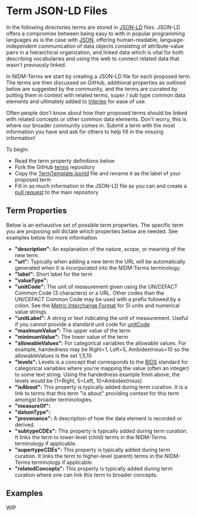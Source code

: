 # Term JSON-LD Files

In the following directories terms are stored in [JSON-LD](https://json-ld.org/spec/latest/json-ld/) files.  JSON-LD offers a compromise between being easy to with in popular programming languages as is the case with [JSON](https://www.w3schools.com/whatis/whatis_json.asp), offering human-readable, language-independent communication of data objects consisting of attribute-value pairs in a hierarchical organization, and linked data which is vital for both describing vocabularies and using the web to connect related data that wasn't previously linked.

In NIDM-Terms we start by creating a JSON-LD file for each proposed term.  The terms are then discussed on GitHub, additional properties as outlined below are suggested by the community, and the terms are currated by putting them in context with related terms, super / sub type common data elements and ultimately added to [Interlex](https://scicrunch.org/nidm-terms) for ease of use.

Often people don't know about how their proposed terms should be linked with related concepts or other common data elements.  Don't worry, this is where our broader community comes in.  Submit a term with the most information you have and ask for others to help fill in the missing information!

To begin:

* Read the term property definitions below
* Fork the GitHub [terms](https://github.com/NIDM-Terms/terms) repository
* Copy the [TermTemplate.jsonld](https://github.com/NIDM-Terms/terms/blob/master/terms/TermTemplate.jsonld) file and rename it as the label of your proposed term
* Fill in as much information in the JSON-LD file as you can and create a [pull request](https://help.github.com/en/github/collaborating-with-issues-and-pull-requests/creating-a-pull-request) to the main repository


## Term Properties

Below is an exhaustive set of possible term properties.  The specific term you are proposing will dictate which properties below are needed.  See examples below for more information.

  * **"description":** An explanation of the nature, scope, or meaning of the new term.
  * **"url":** Typically when adding a new term the URL will be automatically generated when it is incorporated into the NIDM-Terms terminology. 
  * **"label":** Short label for the term
  * **"valueType":** 
  * **"unitCode":** The unit of measurement given using the UN/CEFACT Common Code (3 characters) or a URL. Other codes than the UN/CEFACT Common Code may be used with a prefix followed by a colon.  See the [Metric Interchange Format](https://people.csail.mit.edu/jaffer/MIXF/) for SI units and numerical value strings.
  * **"unitLabel":** A string or text indicating the unit of measurement. Useful if you cannot provide a standard unit code for [unitCode](https://units.unf.edu/) 
  * **"maximumValue":** The upper value of the term
  * **"minimumValue":** The lower value of the term
  * **"allowableValues":** For categorical variables the allowable values.  For example, handedness may be Right=1, Left=5, Ambidextrious=10 so the allowableValues is the set 1,5,10
  * **"levels":** Levels is a concept that corresponds to the [BIDS](https://bids.neuroimaging.io/) standard for categorical variables where you're mapping the value (often an integer) to some text string.  Using the handedness example from above, the levels would be {1=Right, 5=Left, 10=Ambidextrious}
  * **"isAbout":** This property is typically added during term curation.  It is a link to terms that this term "is about" providing context for this term amongst broader terminologies.
  * **"measureOf":**
  * **"datumType":**
  * **"provenance":** A description of how the data element is recorded or derived.
  * **"subtypeCDEs":** This property is typically added during term curation.  It links the term to lower-level (child) terms in the NIDM-Terms terminology if applicable.
  * **"supertypeCDEs":** This property is typically added during term curation.  It links the term to higher-level (parent) terms in the NIDM-Terms terminology if applicable.
  * **"relatedConcepts":** This property is typically added during term curation where one can link this term to broader concepts.
  

## Examples

WIP